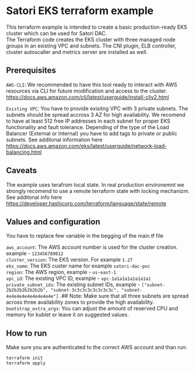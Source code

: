 # Satori EKS terraform example  

This terraform example is intended to create a basic production-ready EKS cluster which can be used for Satori DAC.  
The Terraform code creates the EKS cluster with three managed node groups in an existing VPC and subnets. The CNI plugin, ELB controller, cluster autoscaller and metrics server are installed as well.  


## Prerequisites  

`AWS-CLI`: We recommended to have this tool ready to interact with AWS resources via CLI for future modification and access to the cluster.  
https://docs.aws.amazon.com/cli/latest/userguide/install-cliv2.html  

`Existing VPC`: You have to provide exisitng VPC with 3 private subnets. The subnets should be spread accross 3 AZ for high availability. We recomend to have at least 512 free IP addresses in each subnet for proper EKS functionality and fault tolerance. Depending of the type of the Load Balancer (External or Internal) you have to add tags to private or public subnets. See additonal information here https://docs.aws.amazon.com/eks/latest/userguide/network-load-balancing.html  

## Caveats  
The example uses terafrom local state. In real production environemnt we strongly recomend to use a remote terraform state with locking mechanizm. See additonal info here https://developer.hashicorp.com/terraform/language/state/remote


## Values and configuration  

You have to replace few variable in the begging of the main.tf file  

`aws_account`: The AWS account number is used for the cluster creation.
example - `123456789012`  
`cluster_version`: The EKS version. For example `1.27`  
`eks_name`: The EKS custer name for example `satori-dac-poc`  
`region`: The AWS region, example - `us-east-1`  
`vpc_id`: The existing VPC ID, example - `vpc-1a1a1a1a1a1a1a1`  
`private_subnet_ids`: The existing subnet IDs, example - `["subnet-2b2b2b2b2b2b2b", "subnet-3c3c3c3c3c3c3c3c", "subnet-4e4e4e4e4e4e4e4e4e"]` .## Note: Make sure that all three subnets are spread across three availability zones to provide the high availability.  
`bootstrap_extra_args`: You can adjust the amount of reserved CPU and memory for kublet or leave it on suggested values.  

## How to run  
Make sure you are authenticated to the correct AWS account and than run:  
```
terraform init  
terraform apply
```
  